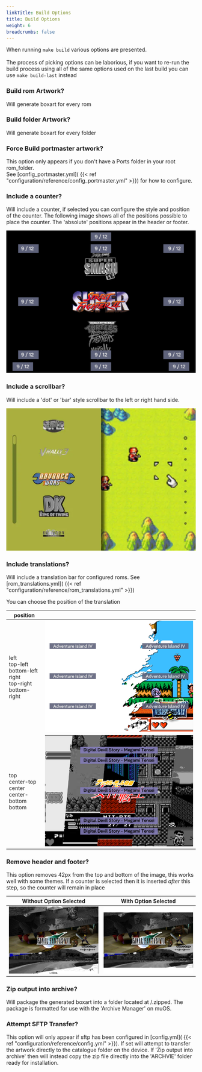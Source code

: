```yaml
---
linkTitle: Build Options
title: Build Options
weight: 6
breadcrumbs: false
---
```


When running `make build` various options are presented. <br/><br/>
The process of picking options can be laborious, if you want to re-run the build process using all of the same options used on the last build you can use `make build-last` instead

### Build rom Artwork?

Will generate boxart for every rom

### Build folder Artwork?

Will generate boxart for every folder

### Force Build portmaster artwork?

This option only appears if you don't have a Ports folder in your root rom_folder. <br>
See [config_portmaster.yml]( {{< ref "configuration/reference/config_portmaster.yml" >}}) for how to configure.

### Include a counter?

Will include a counter, if selected you can configure the style and position of the counter. The following image shows all of the positions possible to place the counter. The 'absolute' positions appear in the header or footer.

![Counter Positions](images/counter-positions.png)

### Include a scrollbar?

Will include a 'dot' or 'bar' style scrollbar to the left or right hand side.

![Scrollbar Positions](images/scrollbar-example.webp)

### Include translations?

Will include a translation bar for configured roms. See [rom_translations.yml]( {{< ref "configuration/reference/rom_translations.yml" >}})

You can choose the position of the translation

| position                                                                   |                                             | 
|----------------------------------------------------------------------------|:-------------------------------------------:|
| left<br/>top-left<br/>bottom-left<br/>right<br/>top-right<br/>bottom-right | ![Translations 1](images/translations1.png) |
| top<br/>center-top<br/>center<br/>center-bottom<br/>bottom                 | ![Translations 2](images/translations2.png) | 

### Remove header and footer?

This option removes 42px from the top and bottom of the image, this works well with some themes. If a counter is selected then it is inserted
_after_ this step, so the counter will remain in place

| Without Option Selected                             |             With Option Selected              | 
|-----------------------------------------------------|:---------------------------------------------:|
| ![Without option](images/inner-example-without.png) | ![With option](images/inner-example-with.png) |

### Zip output into archive?

Will package the generated boxart into a folder located at /.zipped. The package is formatted for use with the 'Archive Manager' on muOS.

### Attempt SFTP Transfer?

This option will only appear if sftp has been configured in [config.yml]( {{< ref "configuration/reference/config.yml" >}}).
If set will attempt to transfer the artwork directly to the catalogue folder on the device. If 'Zip output into archive' then will instead copy the zip file directly into the 'ARCHVIE' folder ready for installation.